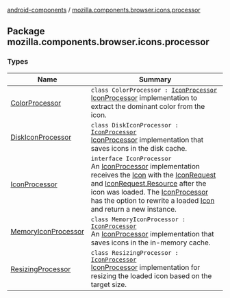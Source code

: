 [android-components](../index.md) / [mozilla.components.browser.icons.processor](./index.md)

## Package mozilla.components.browser.icons.processor

### Types

| Name | Summary |
|---|---|
| [ColorProcessor](-color-processor/index.md) | `class ColorProcessor : `[`IconProcessor`](-icon-processor/index.md)<br>[IconProcessor](-icon-processor/index.md) implementation to extract the dominant color from the icon. |
| [DiskIconProcessor](-disk-icon-processor/index.md) | `class DiskIconProcessor : `[`IconProcessor`](-icon-processor/index.md)<br>[IconProcessor](-icon-processor/index.md) implementation that saves icons in the disk cache. |
| [IconProcessor](-icon-processor/index.md) | `interface IconProcessor`<br>An [IconProcessor](-icon-processor/index.md) implementation receives the [Icon](../mozilla.components.browser.icons/-icon/index.md) with the [IconRequest](../mozilla.components.browser.icons/-icon-request/index.md) and [IconRequest.Resource](../mozilla.components.browser.icons/-icon-request/-resource/index.md) after the icon was loaded. The [IconProcessor](-icon-processor/index.md) has the option to rewrite a loaded [Icon](../mozilla.components.browser.icons/-icon/index.md) and return a new instance. |
| [MemoryIconProcessor](-memory-icon-processor/index.md) | `class MemoryIconProcessor : `[`IconProcessor`](-icon-processor/index.md)<br>An [IconProcessor](-icon-processor/index.md) implementation that saves icons in the in-memory cache. |
| [ResizingProcessor](-resizing-processor/index.md) | `class ResizingProcessor : `[`IconProcessor`](-icon-processor/index.md)<br>[IconProcessor](-icon-processor/index.md) implementation for resizing the loaded icon based on the target size. |
